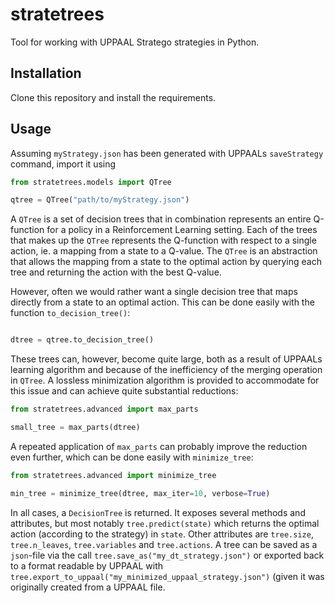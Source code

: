 # stratetrees

Tool for working with UPPAAL Stratego strategies in Python.

## Installation

Clone this repository and install the requirements.


## Usage

Assuming `myStrategy.json` has been generated with UPPAALs `saveStrategy` command, import it using

```python
from stratetrees.models import QTree

qtree = QTree("path/to/myStrategy.json")
```

A `QTree` is a set of decision trees that in combination represents an entire Q-function for a policy in a Reinforcement Learning setting. Each of the trees that makes up the `QTree` represents the Q-function with respect to a single action, ie. a mapping from a state to a Q-value. The `QTree` is an abstraction that allows the mapping from a state to the optimal action by querying each tree and returning the action with the best Q-value.

However, often we would rather want a single decision tree that maps directly from a state to an optimal action. This can be done easily with the function `to_decision_tree()`:

```python

dtree = qtree.to_decision_tree()

```

These trees can, however, become quite large, both as a result of UPPAALs learning algorithm and because of the inefficiency of the merging operation in `QTree`. A lossless minimization algorithm is provided to accommodate for this issue and can achieve quite substantial reductions:

```python
from stratetrees.advanced import max_parts

small_tree = max_parts(dtree)
```

A repeated application of `max_parts` can probably improve the reduction even further, which can be done easily with `minimize_tree`:

```python
from stratetrees.advanced import minimize_tree

min_tree = minimize_tree(dtree, max_iter=10, verbose=True)
```

In all cases, a `DecisionTree` is returned. It exposes several methods and attributes, but most notably `tree.predict(state)` which returns the optimal action (according to the strategy) in `state`. Other attributes are `tree.size`, `tree.n_leaves`, `tree.variables` and `tree.actions`. A tree can be saved as a `json`-file via the call `tree.save_as("my_dt_strategy.json")` or exported back to a format readable by UPPAAL with `tree.export_to_uppaal("my_minimized_uppaal_strategy.json")` (given it was originally created from a UPPAAL file.
